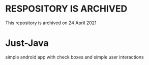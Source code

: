 # RESPOSITORY IS ARCHIVED
This repository is archived on 24 April 2021


# Just-Java
simple android app with check boxes and simple user interactions 
